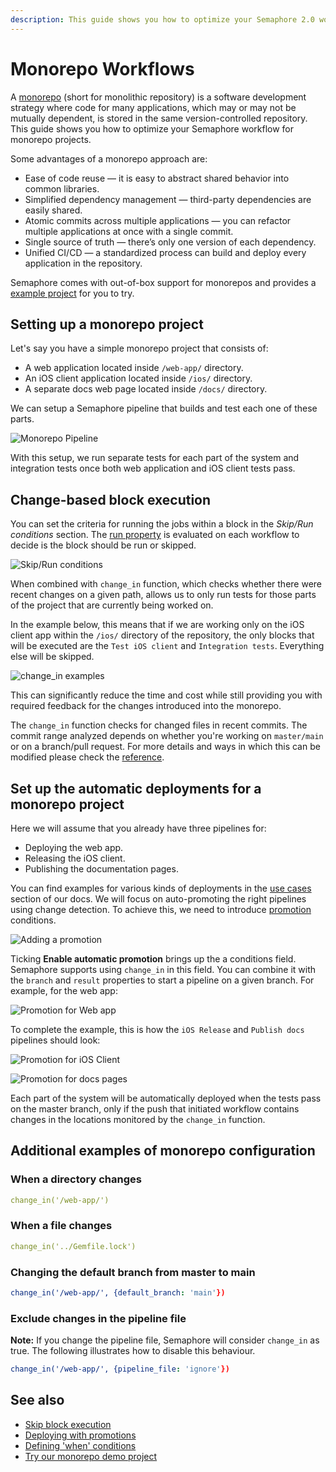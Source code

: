```yaml
---
description: This guide shows you how to optimize your Semaphore 2.0 workflow for monorepo projects.
---
```


# Monorepo Workflows

A [monorepo](https://semaphoreci.com/blog/what-is-monorepo) (short for
monolithic repository) is a software development strategy where code for
many applications, which may or may not be mutually dependent, is stored
in the same version-controlled repository. This guide shows you how to
optimize your Semaphore workflow for monorepo projects.

Some advantages of a monorepo approach are:

- Ease of code reuse — it is easy to abstract shared behavior into common libraries.
- Simplified dependency management — third-party dependencies are easily shared.
- Atomic commits across multiple applications — you can refactor multiple applications at once with a single commit.
- Single source of truth — there’s only one version of each dependency.
- Unified CI/CD — a standardized process can build and deploy every application in the repository.

Semaphore comes with out-of-box support for monorepos and provides
a [example project][monorepo-example] for you to try.

## Setting up a monorepo project

Let's say you have a simple monorepo project that consists of:

- A web application located inside `/web-app/` directory.
- An iOS client application located inside `/ios/` directory.
- A separate docs web page located inside `/docs/` directory.

We can setup a Semaphore pipeline that builds and test each one of these
parts.

![Monorepo
Pipeline](https://raw.githubusercontent.com/semaphoreci/docs/tf/monorepo-example/public/essentials-monorepo-workflows/pipeline.png)

With this setup, we run separate tests for each part of the system and
integration tests once both web application and iOS client tests pass.

## Change-based block execution

You can set the criteria for running the jobs within a block in the
*Skip/Run conditions* section. The [run property][run-ref] is evaluated on
each workflow to decide is the block should be run or skipped.

![Skip/Run
conditions](https://raw.githubusercontent.com/semaphoreci/docs/tf/monorepo-example/public/essentials-monorepo-workflows/skip-run-condition.png)

When combined with `change_in` function, which checks whether there were
recent changes on a given path, allows us to only run tests for those
parts of the project that are currently being worked on.

In the example below, this means that if we are working only on the iOS
client app within the `/ios/` directory of the repository, the only blocks
that will be executed are the `Test iOS client` and `Integration tests`.
Everything else will be skipped.

![change_in examples](https://raw.githubusercontent.com/semaphoreci/docs/tf/monorepo-example/public/essentials-monorepo-workflows/skip-run-blocks.png)

This can significantly reduce the time and cost while still providing you
with required feedback for the changes introduced into the monorepo.

The `change_in` function checks for changed files in recent commits. The
commit range analyzed depends on whether you're working on `master/main`
or on a branch/pull request. For more details and ways in which this can
be modified please check the [reference][change-in-ref].

## Set up the automatic deployments for a monorepo project

Here we will assume that you already have three pipelines for:

- Deploying the web app.
- Releasing the iOS client.
- Publishing the documentation pages.

You can find examples for various kinds of deployments in the [use
cases][use-cases] section of our docs. We will focus on auto-promoting the
right pipelines using change detection. To achieve this, we need to
introduce [promotion][promotions-ref] conditions.

![Adding a promotion](https://raw.githubusercontent.com/semaphoreci/docs/tf/monorepo-example/public/essentials-monorepo-workflows/add-promotion.png)

Ticking **Enable automatic promotion** brings up the a conditions field.
Semaphore supports using `change_in` in this field. You can combine it
with the `branch` and `result` properties to start a pipeline on a given
branch. For example, for the web app:

![Promotion for Web
app](https://raw.githubusercontent.com/semaphoreci/docs/tf/monorepo-example/public/essentials-monorepo-workflows/promotion-web.png)

To complete the example, this is how the `iOS Release` and `Publish
docs` pipelines should look:

![Promotion for iOS
Client](https://raw.githubusercontent.com/semaphoreci/docs/tf/monorepo-example/public/essentials-monorepo-workflows/promotion-ios.png)

![Promotion for docs
pages](https://raw.githubusercontent.com/semaphoreci/docs/tf/monorepo-example/public/essentials-monorepo-workflows/promotion-docs.png)

Each part of the system will be automatically deployed when the tests pass
on the master branch, only if the push that initiated workflow contains
changes in the locations monitored by the `change_in` function.

## Additional examples of monorepo configuration

### When a directory changes

```yaml
change_in('/web-app/')
```

### When a file changes

```yaml
change_in('../Gemfile.lock')
```

### Changing the default branch from master to main

```yaml
change_in('/web-app/', {default_branch: 'main'})
```

### Exclude changes in the pipeline file

**Note:** If you change the pipeline file, Semaphore will consider `change_in` as true.
The following illustrates how to disable this behaviour.

```yaml
change_in('/web-app/', {pipeline_file: 'ignore'})
```

## See also

- [Skip block execution][skip-ref]
- [Deploying with promotions][promotions-guided]
- [Defining 'when' conditions][conditions-ref]
- [Try our monorepo demo project][demo]

[run-ref]: https://docs.semaphoreci.com/reference/pipeline-yaml-reference/#run-in-blocks
[change-in-ref]: https://docs.semaphoreci.com/reference/conditions-reference/#change_in
[use-cases]: https://docs.semaphoreci.com/examples/tutorials-and-example-projects/
[promotions-ref]: https://docs.semaphoreci.com/reference/pipeline-yaml-reference/#promotions
[skip-ref]: https://docs.semaphoreci.com/reference/pipeline-yaml-reference/#skip-in-blocks
[promotions-guided]: https://docs.semaphoreci.com/guided-tour/deploying-with-promotions/
[conditions-ref]: https://docs.semaphoreci.com/reference/conditions-reference/
[demo]: https://github.com/semaphoreci-demos/semaphore-demo-monorepo
[monorepo-example]: https://docs.semaphoreci.com/examples/change-based-execution-for-monorepos
